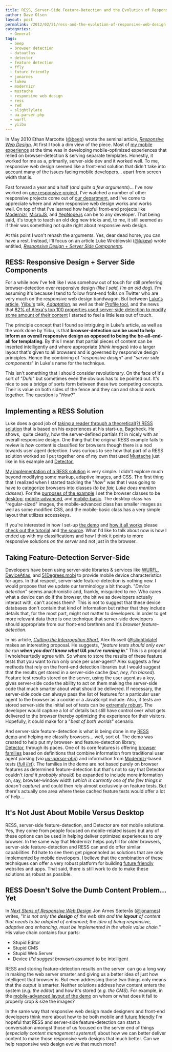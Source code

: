 ```yaml
---
title: RESS, Server-Side Feature-Detection and the Evolution of Responsive Web Design
author: Dave Olsen
layout: post
permalink: /2012/02/21/ress-and-the-evolution-of-responsive-web-design
categories:
  - General
tags:
  - beep
  - browser detection
  - dataatlas
  - detector
  - feature detection
  - ffly
  - future friendly
  - jonarnes
  - lukew
  - modernizr
  - mustache
  - responsive web design
  - ress
  - rwd
  - slightlylate
  - ua-parser-php
  - wurfl
  - yiibu
---
```

In May 2010 Ethan Marcotte ([@beep][1]) wrote the seminal article, *[Responsive Web Design][2]*. At first I took a dim view of the piece. Most of [my mobile experience][3] at the time was in developing mobile-optimized experiences that relied on browser-detection & serving separate templates. Honestly, it worked for me as a, primarily, server-side dev and it worked well. To me, responsive web design seemed like a front-end solution that didn't take into account many of the issues facing mobile developers… apart from screen width that is.

Fast forward a year and a half (*and quite a few arguments*)… I've now worked on [one responsive project][4], I've watched a number of other responsive projects come out of [our department][5], and I've come to appreciate where and when responsive web design works and works well. On top of that I've learned how helpful front-end projects like [Modernizr][6], [MicroJS][7], and [YepNope.js][8] can be to any developer. That being said, it's tough to teach an old dog new tricks and, to me, it still seemed as if their was something not quite right about responsive web design.

At this point I won't rehash the arguments. Yes, dear dead horse, you can have a rest. Instead, I'll focus on an article Luke Wroblewski (<a href="http://twitter.com/lukew/" rel="nofollow">@lukew</a>) wrote entitled, *<a href="http://www.lukew.com/ff/entry.asp?1392" rel="nofollow">Responsive Design + Server Side Components</a>*.

## RESS: Responsive Design + Server Side Components

For a while now I've felt like I was somehow out of touch for still preferring browser-detection over responsive design (*like I said, I'm an old dog*). I'm assuming it's because I tend to follow front-end folks on Twitter who are very much on the responsive web design bandwagon. But between [Luke's article][9], [Yiibu's][10] talk, *[Adaptation][11],* as well as their [Profile tool][12], and the news that [82% of Alexa's top 100 properties used server-side detection to modify some amount of their content][13] I started to feel a little less out of touch.

The principle concept that I found so intriguing in Luke's article, as well as the work done by Yiibu, is that **browser-detection can be used to help inform an overall responsive design as opposed to being the be-all-end-all for templating**. By this I mean that partial pieces of content can be inserted intelligently and where appropriate (*think images*) into a larger layout that's given to all browsers and is governed by responsive design principles. Hence the combining of "*responsive design*" and "*server side components*" in Luke's name for the technique.

This isn't something that I should consider revolutionary. On the face of it's sort of "*Duh!*" but sometimes even the obvious has to be pointed out. It's nice to see a bridge of sorts form between these two competing concepts. Their is value on both sides of the fence and they can and should work together. The question is "*How?*"

## Implementing a RESS Solution

Luke does a good job of [taking a reader through a theoretical(?) RESS solution][9] that is based on his experiences at his start-up, Bagcheck. He shows,  quite clearly, how the server-defined partials fit in nicely with an overall responsive design. One thing that the original RESS example fails to review is *how* content is classified for browsers though there is a nod towards user agent detection. I was curious to see how that part of a RESS solution worked so I put together one of my own that used [Mustache][14] just like in his example and [Detector.][15]

[My implementation of a RESS solution][16] is very simple. I didn't explore much beyond modifying some markup, adaptive images, and CSS. The first thing that I realized when I started tackling the "*how*" was that I was going to have to categorize browsers into classes (*to be fair, Luke does mention classes*). For the [purposes of the example][16] I set the browser classes to be [desktop][17], [mobile-advanced][18], and [mobile-basic][19]. The desktop class has "regular-sized" images, the mobile-advanced class has smaller images as well as some modified CSS, and the mobile-basic class has a very simple layout that utilizes accesskeys.

If you're interested in how I set-up [the demo][16] and [how it all works][20] please [check out the tutorial][20] and [the source][21]. What I'd like to talk about now is how I ended up with my classifications and how I think it points to more responsive solutions *on the server* and not just in the browser.

## Taking Feature-Detection Server-Side

Developers have been using server-side libraries & services like [WURFL][22], [DeviceAtlas][23], and [51Degrees.mobi][24] to provide mobile device characteristics for ages. In that respect, server-side feature-detection is nothing new. I would propose that we update our terminology a bit though. "*Device detection*" seems anachronistic and, frankly, misguided to me. Who cares what a device can do if the browser, the bit we as developers actually interact with, can't access them?  This is not to suggest that these device databases don't contain that kind of information but rather that they include details that, for the most part, might not matter to developers. In order to get more relevant data there is one technique that server-side developers should appropriate from our front-end brethren and it's *browser* *feature-detection*.

In his article, *[Cutting the Interrogation Short][25]*, Alex Russell ([@slightlylate][26]) makes an interesting proposal. He suggests, "*feature tests should only ever be run* ***when you don't know what UA you're running in***." This is a proposal I wholeheartedly agree with. So where to store the results of these feature tests that you want to run only once per user-agent? Alex suggests a few methods that rely on the front-end detection libraries but I would suggest that the results get stored in a server-side cache (*but, hey, I'm biased*). Feature test results stored on the server, using the user agent as a key, gives server-side code the ability to act on them making the server-side code that much smarter about what should be delivered. If necessary, the server-side code can always pass the list of features for a particular user agent to the browser as a cookie or a JavaScript include. Also, if tests are stored server-side the initial set of tests can be [extremely robust][27]. The developer would capture a lot of details but still have control over what gets delivered to the browser thereby optimizing the experience for their visitors. Hopefully, it could make for a "*best of both worlds*" scenario.

And server-side feature-detection is what is being done in my [RESS demo][16] and helping me classify browsers… well, sort of. The demo was created to help put my browser- and feature-detection library, [Detector][28], through its paces. One of its core features is offering [browser families][29] based on definitions that combine information from traditional user agent parsing (*via [ua-parser-php][30]*) and information from [Modernizr][31]-based tests (*[full list][27]*). The families in the demo are not based purely on browser features as determined feature-detection but that's not to say that Detector couldn't (*and it probably should*) be expanded to include more information on, say, browser-window width (*which is currently one of the few things it doesn't capture*) and could then rely almost exclusively on feature tests. But there's actually one area where these cached feature tests would offer a lot of help…

## It's Not Just About Mobile Versus Desktop

RESS, server-side feature-detection, and Detector are *not* mobile solutions. Yes, they come from people focused on mobile-related issues but any of these options can be used in helping deliver optimized experiences to *any* browser. In the same way that Modernizr helps polyfill for older browsers, server-side feature-detection and RESS can and do offer similar capabilities. I'd hate to see them get pigeonholed as solutions that are only implemented by mobile developers. I believe that the combination of these techniques can offer a very robust platform for building [future friendly][32] websites and apps. That said, there is still work to do to make these solutions as robust as possible.

## RESS Doesn't Solve the Dumb Content Problem… Yet

In *[Next Steps of Responsive Web Design][33]* Jon Arnes Sæterås ([@jonarnes][34]) writes, "*It is not only the **design** of the web site and the **layout** of content that needs to be adapted of enhanced; the idea of being responsive, adaptive and enhancing, must be implemented in the whole value chain.*" His value chain contains four parts:

*   Stupid Editor
*   Stupid CMS
*   Stupid Web Server
*   Device (*I'd suggest browser*) assumed to be intelligent

RESS and storing feature-detection results on the server  can go a long way in making the web server smarter and giving us a better idea of just how intelligent that browser is. But even addressing those two things only means that the *output* is smarter. Neither solutions address how content enters the system (*e.g. the editor*) and how it's stored (*e.g. the CMS*). For example, in the [mobile-advanced layout of the demo][18] on whom or what does it fall to properly crop & size the images?

In the same way that responsive web design made designers and front-end developers think more about how to be both mobile and [future friendly][35] I'm hopeful that RESS and server-side feature-detection can start a conversation amongst those of us focused on the server end of things (*especially content management systems!*) about how we can better deliver content to make those responsive web designs that much better. Can we help responsive web design evolve that much more?

 [1]: http://twitter.com/beep
 [2]: http://www.alistapart.com/articles/responsive-web-design/
 [3]: http://m.wvu.edu/
 [4]: http://happyholidays.wvu.edu/
 [5]: http://universityrelations.wvu.edu/
 [6]: http://modernizr.com/
 [7]: http://microjs.com/
 [8]: http://yepnopejs.com/
 [9]: http://www.lukew.com/ff/entry.asp?1392
 [10]: http://yiibu.com/
 [11]: http://www.slideshare.net/yiibu/adaptation-why-responsive-design-actually-begins-on-the-server
 [12]: https://github.com/yiibu/profile
 [13]: http://www.circleid.com/posts/20120111_analysis_of_server_side_mobile_web_detection/
 [14]: http://mustache.github.com/
 [15]: http://detector.dmolsen.com
 [16]: http://detector.dmolsen.com/demo/mustache/
 [17]: http://detector.dmolsen.com/demo/mustache/?pid=13ee8513d6fb7f97aef6635309b91f40
 [18]: http://detector.dmolsen.com/demo/mustache/?pid=e1bd58cc186d3a2156b6ebddb558fd41
 [19]: http://detector.dmolsen.com/demo/mustache/?pid=658e6d9b003bb3f3a3d9ae6e5ca1a42a
 [20]: https://github.com/dmolsen/Detector/wiki/Templating-with-Detector-&-Mustache-Tutorial
 [21]: https://github.com/dmolsen/Detector/tree/master/web/demo/mustache
 [22]: http://wurfl.sourceforge.net/
 [23]: http://deviceatlas.com/
 [24]: http://51degrees.mobi/
 [25]: http://infrequently.org/2011/01/cutting-the-interrogation-short/
 [26]: http://twitter.com/slightlylate
 [27]: http://detector.dmolsen.com/demo/modernizr-listing/
 [28]: http://detector.dmolsen.com/
 [29]: https://github.com/dmolsen/Detector/wiki/Detector-Family-Tutorial
 [30]: https://github.com/dmolsen/ua-parser-php
 [31]: http://modernizr.com
 [32]: http://futurefriend.ly
 [33]: http://mpulp.mobi/2011/05/next-steps-of-responsive-web-design/
 [34]: http://twitter.com/jonarnes
 [35]: http://futurefriend.ly/